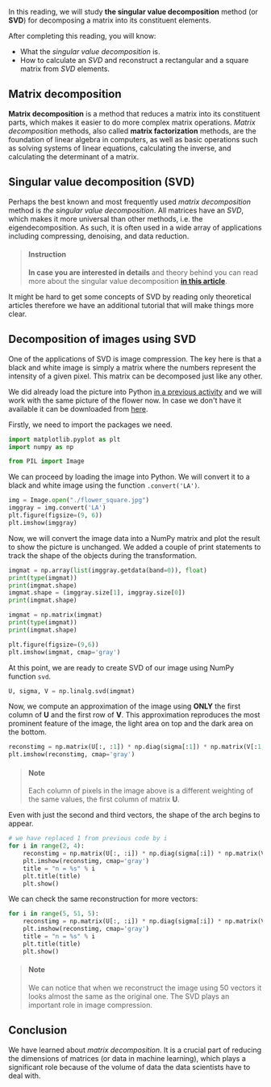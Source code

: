 

In this reading, we will study **the singular value decomposition** method (or **SVD**) for decomposing a matrix into its constituent elements.

After completing this reading, you will know:

* What the _singular value decomposition_ is.
* How to calculate an _SVD_ and reconstruct a rectangular and a square matrix from _SVD_ elements.

## Matrix decomposition

__Matrix decomposition__ is a method that reduces a matrix into its constituent parts, which makes it easier to do more complex matrix operations. _Matrix decomposition_ methods, also called **matrix factorization** methods, are the foundation of linear algebra in computers, as well as basic operations such as solving systems of linear equations, calculating the inverse, and calculating the determinant of a matrix.

## Singular value decomposition (SVD)

Perhaps the best known and most frequently used _matrix decomposition_ method is _the singular value decomposition_. All matrices have an _SVD_, which makes it more universal than other methods, i.e. the eigendecomposition. As such, it is often used in a wide array of applications including compressing, denoising, and data reduction.


> #### Instruction
> **In case you are interested in details** and theory behind you can read more about the singular value decomposition [**in this article**](https://medium.com/@jonathan_hui/machine-learning-singular-value-decomposition-svd-principal-component-analysis-pca-1d45e885e491).



<!-- -->

It might be hard to get some concepts of SVD by reading only theoretical articles therefore we have an additional tutorial that will make things more clear.

## Decomposition of images using SVD

One of the applications of SVD is image compression. The key here is that a black and white image is simply a matrix where the numbers represent the intensity of a given pixel. This matrix can be decomposed just like any other. 

We did already load the picture into Python [in a previous activity](/03fe597e-d1f4-40a0-ade3-d08854f50645) and we will work with the same picture of the flower now. In case we don't have it available it can be downloaded from [here](https://drive.google.com/file/d/1sFIzRG8AzyxAyU2BjjrNgnrMbTyjrRB-/view).

Firstly, we need to import the packages we need.

```python
import matplotlib.pyplot as plt
import numpy as np

from PIL import Image
```

We can proceed by loading the image into Python. We will convert it to a black and white image using the function `.convert('LA')`.

```python
img = Image.open("./flower_square.jpg")
imggray = img.convert('LA') 
plt.figure(figsize=(9, 6))
plt.imshow(imggray)
```

Now, we will convert the image data into a NumPy matrix and plot the result to show the picture is unchanged. We added a couple of print statements to track the shape of the objects during the transformation.

```python
imgmat = np.array(list(imggray.getdata(band=0)), float)
print(type(imgmat))
print(imgmat.shape)
imgmat.shape = (imggray.size[1], imggray.size[0])
print(imgmat.shape)

imgmat = np.matrix(imgmat)
print(type(imgmat))
print(imgmat.shape)

plt.figure(figsize=(9,6))
plt.imshow(imgmat, cmap='gray')
```

At this point, we are ready to create SVD of our image using NumPy function `svd`.

```python
U, sigma, V = np.linalg.svd(imgmat)
```

Now, we compute an approximation of the image using **ONLY** the first column of **U** and the first row of **V**. This approximation reproduces the most prominent feature of the image, the light area on top and the dark area on the bottom.

```python
reconstimg = np.matrix(U[:, :1]) * np.diag(sigma[:1]) * np.matrix(V[:1, :])
plt.imshow(reconstimg, cmap='gray')
```

> #### Note
> Each column of pixels in the image above is a different weighting of the same values, the first column of matrix **U**.

Even with just the second and third vectors, the shape of the arch begins to appear.

```python
# we have replaced 1 from previous code by i
for i in range(2, 4):
    reconstimg = np.matrix(U[:, :i]) * np.diag(sigma[:i]) * np.matrix(V[:i, :])
    plt.imshow(reconstimg, cmap='gray')
    title = "n = %s" % i
    plt.title(title)
    plt.show()
```

We can check the same reconstruction for more vectors:

```python
for i in range(5, 51, 5):
    reconstimg = np.matrix(U[:, :i]) * np.diag(sigma[:i]) * np.matrix(V[:i, :])
    plt.imshow(reconstimg, cmap='gray')
    title = "n = %s" % i
    plt.title(title)
    plt.show()
```

> #### Note
> We can notice that when we reconstruct the image using 50 vectors it looks almost the same as the original one. The SVD plays an important role in image compression.



## Conclusion

We have learned about _matrix decomposition_. It is a crucial part of reducing the dimensions of matrices (or data in machine learning), which plays a significant role because of the volume of data the data scientists have to deal with.

